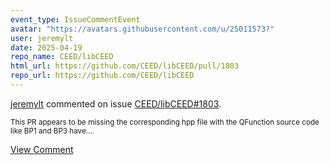 ```yaml
---
event_type: IssueCommentEvent
avatar: "https://avatars.githubusercontent.com/u/25011573?"
user: jeremylt
date: 2025-04-19
repo_name: CEED/libCEED
html_url: https://github.com/CEED/libCEED/pull/1803
repo_url: https://github.com/CEED/libCEED
---
```


<a href='https://github.com/jeremylt' target='_blank'>jeremylt</a> commented on issue <a href='https://github.com/CEED/libCEED/pull/1803' target='_blank'>CEED/libCEED#1803</a>.

<small>This PR appears to be missing the corresponding hpp file with the QFunction source code like BP1 and BP3 have....</small>

<a href='https://github.com/CEED/libCEED/pull/1803' target='_blank'>View Comment</a>